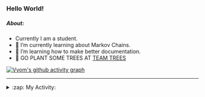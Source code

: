 ### Hello World!

##### About:
- Currently I am a student.
- 🌱 I’m currently learning about Markov Chains.
- 🌱 I’m learning how to make better documentation.
- 🌱 GO PLANT SOME TREES AT [TEAM TREES](https://teamtrees.org/)

[![Vyom's github activity graph](https://activity-graph.herokuapp.com/graph?username=Vyvy-vi)](https://github.com/ashutosh00710/github-readme-activity-graph)

---
<details>
  <summary>:zap: My Activity:</summary>
  
<!--START_SECTION:waka-->
![Code Time](http://img.shields.io/badge/Code%20Time-826%20hrs%208%20mins-blue)

**I'm a Night 🦉** 

```text
🌞 Morning    67 commits     ██░░░░░░░░░░░░░░░░░░░░░░░   8.38% 
🌆 Daytime    195 commits    ██████░░░░░░░░░░░░░░░░░░░   24.38% 
🌃 Evening    271 commits    ████████░░░░░░░░░░░░░░░░░   33.88% 
🌙 Night      267 commits    ████████░░░░░░░░░░░░░░░░░   33.38%

```
📅 **I'm Most Productive on Sunday** 

```text
Monday       77 commits     ██░░░░░░░░░░░░░░░░░░░░░░░   9.62% 
Tuesday      131 commits    ████░░░░░░░░░░░░░░░░░░░░░   16.38% 
Wednesday    125 commits    ████░░░░░░░░░░░░░░░░░░░░░   15.62% 
Thursday     106 commits    ███░░░░░░░░░░░░░░░░░░░░░░   13.25% 
Friday       108 commits    ███░░░░░░░░░░░░░░░░░░░░░░   13.5% 
Saturday     92 commits     ███░░░░░░░░░░░░░░░░░░░░░░   11.5% 
Sunday       161 commits    █████░░░░░░░░░░░░░░░░░░░░   20.12%

```


📊 **This Week I Spent My Time On** 

```text
🔥 Editors: 
VS Code                  15 hrs 50 mins      ██████████████████████░░░   88.84% 
Vim                      1 hr 59 mins        ██░░░░░░░░░░░░░░░░░░░░░░░   11.16%

🐱‍💻 Projects: 
praise                   9 hrs 7 mins        ████████████░░░░░░░░░░░░░   51.19% 
developer-rubric-discord-6 hrs 45 mins       █████████░░░░░░░░░░░░░░░░   37.86% 
phishing-check-bot       33 mins             ░░░░░░░░░░░░░░░░░░░░░░░░░   3.1% 
discord-bot              31 mins             ░░░░░░░░░░░░░░░░░░░░░░░░░   2.95% 
onboarding-bot           18 mins             ░░░░░░░░░░░░░░░░░░░░░░░░░   1.73%

```


 Last Updated on 17/06/2022 03:31:24 UTC
<!--END_SECTION:waka-->
</details>
